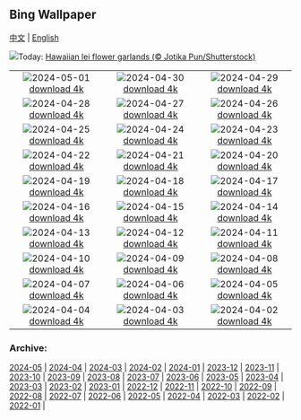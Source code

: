 ## Bing Wallpaper
[中文](README.md) | [English](README_EN.md)

![](https://www.bing.com/th?id=OHR.HawaiianLei_EN-US6290126556_UHD.jpg&w=1000)Today: [Hawaiian lei flower garlands (© Jotika Pun/Shutterstock)](https://www.bing.com/th?id=OHR.HawaiianLei_EN-US6290126556_UHD.jpg)

|      |      |      |
| :----: | :----: | :----: |
|![](https://www.bing.com/th?id=OHR.CheetahRain_EN-US6179670004_UHD.jpg&pid=hp&w=384&h=216&rs=1&c=4)2024-05-01 [download 4k](https://www.bing.com/th?id=OHR.CheetahRain_EN-US6179670004_UHD.jpg)|![](https://www.bing.com/th?id=OHR.TulouFujian_EN-US6009679228_UHD.jpg&pid=hp&w=384&h=216&rs=1&c=4)2024-04-30 [download 4k](https://www.bing.com/th?id=OHR.TulouFujian_EN-US6009679228_UHD.jpg)|![](https://www.bing.com/th?id=OHR.GuadalupeTexas_EN-US5906260854_UHD.jpg&pid=hp&w=384&h=216&rs=1&c=4)2024-04-29 [download 4k](https://www.bing.com/th?id=OHR.GuadalupeTexas_EN-US5906260854_UHD.jpg)|
|![](https://www.bing.com/th?id=OHR.LeucisticHummingbird_EN-US5796079642_UHD.jpg&pid=hp&w=384&h=216&rs=1&c=4)2024-04-28 [download 4k](https://www.bing.com/th?id=OHR.LeucisticHummingbird_EN-US5796079642_UHD.jpg)|![](https://www.bing.com/th?id=OHR.KalalochTree_EN-US5565386489_UHD.jpg&pid=hp&w=384&h=216&rs=1&c=4)2024-04-27 [download 4k](https://www.bing.com/th?id=OHR.KalalochTree_EN-US5565386489_UHD.jpg)|![](https://www.bing.com/th?id=OHR.PenguinDirections_EN-US5469437415_UHD.jpg&pid=hp&w=384&h=216&rs=1&c=4)2024-04-26 [download 4k](https://www.bing.com/th?id=OHR.PenguinDirections_EN-US5469437415_UHD.jpg)|
|![](https://www.bing.com/th?id=OHR.TrilliumOntario_EN-US5180679465_UHD.jpg&pid=hp&w=384&h=216&rs=1&c=4)2024-04-25 [download 4k](https://www.bing.com/th?id=OHR.TrilliumOntario_EN-US5180679465_UHD.jpg)|![](https://www.bing.com/th?id=OHR.TrinityDublin_EN-US5011442234_UHD.jpg&pid=hp&w=384&h=216&rs=1&c=4)2024-04-24 [download 4k](https://www.bing.com/th?id=OHR.TrinityDublin_EN-US5011442234_UHD.jpg)|![](https://www.bing.com/th?id=OHR.EarthDayTurtle_EN-US4769423754_UHD.jpg&pid=hp&w=384&h=216&rs=1&c=4)2024-04-23 [download 4k](https://www.bing.com/th?id=OHR.EarthDayTurtle_EN-US4769423754_UHD.jpg)|
|![](https://www.bing.com/th?id=OHR.CadesCove_EN-US4359486356_UHD.jpg&pid=hp&w=384&h=216&rs=1&c=4)2024-04-22 [download 4k](https://www.bing.com/th?id=OHR.CadesCove_EN-US4359486356_UHD.jpg)|![](https://www.bing.com/th?id=OHR.YellowstoneGeyser_EN-US3470127711_UHD.jpg&pid=hp&w=384&h=216&rs=1&c=4)2024-04-21 [download 4k](https://www.bing.com/th?id=OHR.YellowstoneGeyser_EN-US3470127711_UHD.jpg)|![](https://www.bing.com/th?id=OHR.OrkneyStones_EN-US3355508244_UHD.jpg&pid=hp&w=384&h=216&rs=1&c=4)2024-04-20 [download 4k](https://www.bing.com/th?id=OHR.OrkneyStones_EN-US3355508244_UHD.jpg)|
|![](https://www.bing.com/th?id=OHR.AvilaSpain_EN-US3559491003_UHD.jpg&pid=hp&w=384&h=216&rs=1&c=4)2024-04-19 [download 4k](https://www.bing.com/th?id=OHR.AvilaSpain_EN-US3559491003_UHD.jpg)|![](https://www.bing.com/th?id=OHR.SpringCub_EN-US3818124104_UHD.jpg&pid=hp&w=384&h=216&rs=1&c=4)2024-04-18 [download 4k](https://www.bing.com/th?id=OHR.SpringCub_EN-US3818124104_UHD.jpg)|![](https://www.bing.com/th?id=OHR.UnionSquareNYC_EN-US3633149979_UHD.jpg&pid=hp&w=384&h=216&rs=1&c=4)2024-04-17 [download 4k](https://www.bing.com/th?id=OHR.UnionSquareNYC_EN-US3633149979_UHD.jpg)|
|![](https://www.bing.com/th?id=OHR.RedBallBelgium_EN-US3314192425_UHD.jpg&pid=hp&w=384&h=216&rs=1&c=4)2024-04-16 [download 4k](https://www.bing.com/th?id=OHR.RedBallBelgium_EN-US3314192425_UHD.jpg)|![](https://www.bing.com/th?id=OHR.BowlingBallCali_EN-US3241530931_UHD.jpg&pid=hp&w=384&h=216&rs=1&c=4)2024-04-15 [download 4k](https://www.bing.com/th?id=OHR.BowlingBallCali_EN-US3241530931_UHD.jpg)|![](https://www.bing.com/th?id=OHR.SpringApple_EN-US3148648329_UHD.jpg&pid=hp&w=384&h=216&rs=1&c=4)2024-04-14 [download 4k](https://www.bing.com/th?id=OHR.SpringApple_EN-US3148648329_UHD.jpg)|
|![](https://www.bing.com/th?id=OHR.SunsetArchesNP_EN-US2974318595_UHD.jpg&pid=hp&w=384&h=216&rs=1&c=4)2024-04-13 [download 4k](https://www.bing.com/th?id=OHR.SunsetArchesNP_EN-US2974318595_UHD.jpg)|![](https://www.bing.com/th?id=OHR.DragonWaterfall_EN-US2799967886_UHD.jpg&pid=hp&w=384&h=216&rs=1&c=4)2024-04-12 [download 4k](https://www.bing.com/th?id=OHR.DragonWaterfall_EN-US2799967886_UHD.jpg)|![](https://www.bing.com/th?id=OHR.OwlSiblings_EN-US2594321387_UHD.jpg&pid=hp&w=384&h=216&rs=1&c=4)2024-04-11 [download 4k](https://www.bing.com/th?id=OHR.OwlSiblings_EN-US2594321387_UHD.jpg)|
|![](https://www.bing.com/th?id=OHR.SkagitValleyTulips_EN-US2489408645_UHD.jpg&pid=hp&w=384&h=216&rs=1&c=4)2024-04-10 [download 4k](https://www.bing.com/th?id=OHR.SkagitValleyTulips_EN-US2489408645_UHD.jpg)|![](https://www.bing.com/th?id=OHR.SolarEclipseOregon_EN-US2134131862_UHD.jpg&pid=hp&w=384&h=216&rs=1&c=4)2024-04-09 [download 4k](https://www.bing.com/th?id=OHR.SolarEclipseOregon_EN-US2134131862_UHD.jpg)|![](https://www.bing.com/th?id=OHR.BeaverDenali_EN-US1894047698_UHD.jpg&pid=hp&w=384&h=216&rs=1&c=4)2024-04-08 [download 4k](https://www.bing.com/th?id=OHR.BeaverDenali_EN-US1894047698_UHD.jpg)|
|![](https://www.bing.com/th?id=OHR.JapanHimeji_EN-US1768279571_UHD.jpg&pid=hp&w=384&h=216&rs=1&c=4)2024-04-07 [download 4k](https://www.bing.com/th?id=OHR.JapanHimeji_EN-US1768279571_UHD.jpg)|![](https://www.bing.com/th?id=OHR.BahamasSpace_EN-US1544254149_UHD.jpg&pid=hp&w=384&h=216&rs=1&c=4)2024-04-06 [download 4k](https://www.bing.com/th?id=OHR.BahamasSpace_EN-US1544254149_UHD.jpg)|![](https://www.bing.com/th?id=OHR.AntelopeBotswana_EN-US3335739405_UHD.jpg&pid=hp&w=384&h=216&rs=1&c=4)2024-04-05 [download 4k](https://www.bing.com/th?id=OHR.AntelopeBotswana_EN-US3335739405_UHD.jpg)|
|![](https://www.bing.com/th?id=OHR.KyrgyzstanRainbow_EN-US3266651913_UHD.jpg&pid=hp&w=384&h=216&rs=1&c=4)2024-04-04 [download 4k](https://www.bing.com/th?id=OHR.KyrgyzstanRainbow_EN-US3266651913_UHD.jpg)|![](https://www.bing.com/th?id=OHR.JutlandSpring_EN-US3202382460_UHD.jpg&pid=hp&w=384&h=216&rs=1&c=4)2024-04-03 [download 4k](https://www.bing.com/th?id=OHR.JutlandSpring_EN-US3202382460_UHD.jpg)|![](https://www.bing.com/th?id=OHR.PalazzoFarnese_EN-US3142967327_UHD.jpg&pid=hp&w=384&h=216&rs=1&c=4)2024-04-02 [download 4k](https://www.bing.com/th?id=OHR.PalazzoFarnese_EN-US3142967327_UHD.jpg)|


### Archive:
[2024-05](archive/US/202405/README.md) | [2024-04](archive/US/202404/README.md) | [2024-03](archive/US/202403/README.md) | [2024-02](archive/US/202402/README.md) | [2024-01](archive/US/202401/README.md) | [2023-12](archive/US/202312/README.md) | [2023-11](archive/US/202311/README.md) | [2023-10](archive/US/202310/README.md) | [2023-09](archive/US/202309/README.md) | [2023-08](archive/US/202308/README.md) | [2023-07](archive/US/202307/README.md) | [2023-06](archive/US/202306/README.md) | [2023-05](archive/US/202305/README.md) | [2023-04](archive/US/202304/README.md) | [2023-03](archive/US/202303/README.md) | [2023-02](archive/US/202302/README.md) | [2023-01](archive/US/202301/README.md) | [2022-12](archive/US/202212/README.md) | [2022-11](archive/US/202211/README.md) | [2022-10](archive/US/202210/README.md) | [2022-09](archive/US/202209/README.md) | [2022-08](archive/US/202208/README.md) | [2022-07](archive/US/202207/README.md) | [2022-06](archive/US/202206/README.md) | [2022-05](archive/US/202205/README.md) | [2022-04](archive/US/202204/README.md) | [2022-03](archive/US/202203/README.md) | [2022-02](archive/US/202202/README.md) | [2022-01](archive/US/202201/README.md) | 